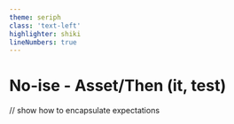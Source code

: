 ```yaml
---
theme: seriph
class: 'text-left'
highlighter: shiki
lineNumbers: true
---
```


# No-ise - Asset/Then (it, test)

// show how to encapsulate expectations

```typescript


```

